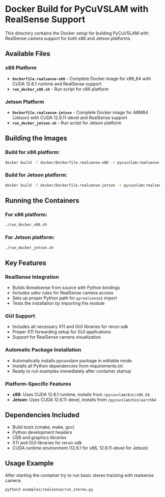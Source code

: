 # Docker Build for PyCuVSLAM with RealSense Support

This directory contains the Docker setup for building PyCuVSLAM with RealSense camera support for both x86 and Jetson platforms.

## Available Files

### x86 Platform
- **`Dockerfile.realsense-x86`** - Complete Docker image for x86_64 with CUDA 12.6.1 runtime and RealSense support
- **`run_docker_x86.sh`** - Run script for x86 platform

### Jetson Platform
- **`Dockerfile.realsense-jetson`** - Complete Docker image for ARM64 (Jetson) with CUDA 12.6.11-devel and RealSense support
- **`run_docker_jetson.sh`** - Run script for Jetson platform

## Building the Images

### Build for x86 platform:
```bash
docker build -f docker/Dockerfile.realsense-x86 -t pycuvslam:realsense-x86 .
```

### Build for Jetson platform:
```bash
docker build -f docker/Dockerfile.realsense-jetson -t pycuvslam:realsense-jetson .
```

## Running the Containers

### For x86 platform:
```bash
./run_docker_x86.sh
```

### For Jetson platform:
```bash
./run_docker_jetson.sh
```
## Key Features

### RealSense Integration
- Builds librealsense from source with Python bindings
- Includes udev rules for RealSense camera access
- Sets up proper Python path for `pyrealsense2` import
- Tests the installation by importing the module

### GUI Support
- Includes all necessary X11 and GUI libraries for rerun-sdk
- Proper X11 forwarding setup for GUI applications
- Support for RealSense camera visualization

### Automatic Package Installation
- Automatically installs pycuvslam package in editable mode
- Installs all Python dependencies from requirements.txt
- Ready to run examples immediately after container startup

### Platform-Specific Features
- **x86**: Uses CUDA 12.6.1 runtime, installs from `/pycuvslam/bin/x86_64`
- **Jetson**: Uses CUDA 12.6.11-devel, installs from `/pycuvslam/bin/aarch64`

## Dependencies Included
- Build tools (cmake, make, gcc)
- Python development headers
- USB and graphics libraries
- X11 and GUI libraries for rerun-sdk
- CUDA runtime environment (12.6.1 for x86, 12.6.11-devel for Jetson)

## Usage Example

After starting the container try to run basic stereo tracking with realsense camera:
```bash
python3 examples/realsense/run_stereo.py
```
